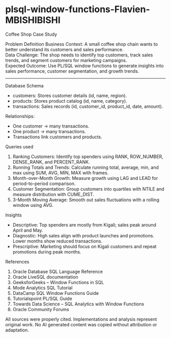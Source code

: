 # plsql-window-functions-Flavien-MBISHIBISHI
Coffee Shop Case Study

 Problem Definition
Business Context: A small coffee shop chain wants to better understand its customers and sales performance.  
Data Challenge: The shop needs to identify top customers, track sales trends, and segment customers for marketing campaigns.  
Expected Outcome: Use PL/SQL window functions to generate insights into sales performance, customer segmentation, and growth trends.

---

 Database Schema
- customers: Stores customer details (id, name, region).  
- products: Stores product catalog (id, name, category).  
- transactions: Sales records (id, customer_id, product_id, date, amount).  

 Relationships:
- One customer → many transactions.  
- One product → many transactions.  
- Transactions link customers and products.  


 Queries used
1. Ranking Customers: Identify top spenders using RANK, ROW_NUMBER, DENSE_RANK, and PERCENT_RANK.  
2. Running Totals and Trends: Calculate running total, average, min, and max using SUM, AVG, MIN, MAX with frames.  
3. Month-over-Month Growth: Measure growth using LAG and LEAD for period-to-period comparison.  
4. Customer Segmentation: Group customers into quartiles with NTILE and measure distribution with CUME_DIST.  
5. 3-Month Moving Average: Smooth out sales fluctuations with a rolling window using AVG.  


 Insights
- Descriptive: Top spenders are mostly from Kigali; sales peak around April and May.  
- Diagnostic: High sales align with product launches and promotions. Lower months show reduced transactions.  
- Prescriptive: Marketing should focus on Kigali customers and repeat promotions during peak months.


 References
1. Oracle Database SQL Language Reference  
2. Oracle LiveSQL documentation  
3. GeeksforGeeks – Window Functions in SQL  
4. Mode Analytics SQL Tutorial   
5. DataCamp SQL Window Functions Guide  
6. Tutorialspoint PL/SQL Guide  
7. Towards Data Science – SQL Analytics with Window Functions  
8. Oracle Community Forums  
     

All sources were properly cited. Implementations and analysis represent original work. No AI generated content was copied without attribution or adaptation.
